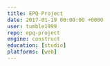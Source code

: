 ```yaml
---
title: EPQ Project
date: 2017-01-19 00:00:00 +0000
user: tumble1999
repo: epq-project
engine: construct
education: [studio]
platforms: [web]
---
```

